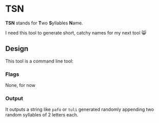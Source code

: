 # TSN

**TSN** stands for **T**wo **S**yllables **N**ame.

I need this tool to generate short, catchy names for my next tool :smile_cat:

## Design

This tool is a command line tool:

### Flags
None, for now

### Output
It outputs a string like `pafo` or `tuli` generated randomly appending two random syllables of 2 letters each.